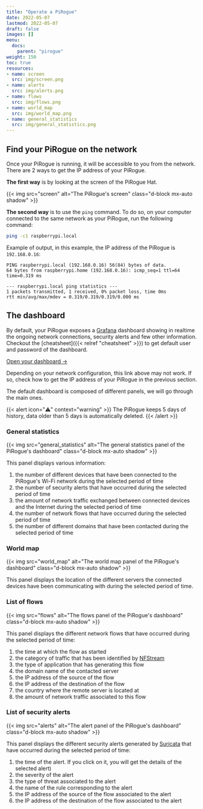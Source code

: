 ```yaml
---
title: "Operate a PiRogue"
date: 2022-05-07
lastmod: 2022-05-07
draft: false
images: []
menu:
  docs:
    parent: "pirogue"
weight: 150
toc: true
resources:
- name: screen
  src: img/screen.png
- name: alerts
  src: img/alerts.png
- name: flows
  src: img/flows.png
- name: world_map
  src: img/world_map.png
- name: general_statistics
  src: img/general_statistics.png
---
```


## Find your PiRogue on the network
Once your PiRogue is running, it will be accessible to you from the network. There are 2 ways to get the IP address of your PiRogue. 

**The first way** is by looking at the screen of the PiRogue Hat.

{{< img src="screen" alt="The PiRogue's screen" class="d-block mx-auto shadow" >}}

**The second way** is to use the `ping` command. To do so, on your computer connected to the same network as your PiRogue, run the following command:

```bash
ping -c1 raspberrypi.local
```

Example of output, in this example, the IP address of the PiRogue is `192.168.0.16`:
```text
PING raspberrypi.local (192.168.0.16) 56(84) bytes of data.
64 bytes from raspberrypi.home (192.168.0.16): icmp_seq=1 ttl=64 time=0.319 ms

--- raspberrypi.local ping statistics ---
1 packets transmitted, 1 received, 0% packet loss, time 0ms
rtt min/avg/max/mdev = 0.319/0.319/0.319/0.000 ms
```

## The dashboard
By default, your PiRogue exposes a [Grafana](https://grafana.com/docs/grafana/latest/basics/) dashboard showing in realtime the ongoing network connections, security alerts and few other information. Checkout the [cheatsheet]({{< relref "cheatsheet" >}}) to get default user and password of the dashboard. 

[Open your dashboard →](http://raspberrypi.local:3000) 

Depending on your network configuration, this link above may not work. If so, check how to get the IP address of your PiRogue in the previous section.

The default dashboard is composed of different panels, we will go through the main ones.

{{< alert icon="⚠️" context="warning" >}}
The PiRogue keeps 5 days of history, data older than 5 days is automatically deleted. 
{{< /alert >}}

### General statistics
{{< img src="general_statistics" alt="The general statistics panel of the PiRogue's dashboard" class="d-block mx-auto shadow" >}}

This panel displays various information:

1. the number of different devices that have been connected to the PiRogue's Wi-Fi network during the selected period of time
2. the number of security alerts that have occurred during the selected period of time
3. the amount of network traffic exchanged between connected devices and the Internet during the selected period of time
4. the number of network flows that have occurred during the selected period of time
5. the number of different domains that have been contacted during the selected period of time

### World map
{{< img src="world_map" alt="The world map panel of the PiRogue's dashboard" class="d-block mx-auto shadow" >}}

This panel displays the location of the different servers the connected devices have been communicating with during the selected period of time.

### List of flows
{{< img src="flows" alt="The flows panel of the PiRogue's dashboard" class="d-block mx-auto shadow" >}}

This panel displays the different network flows that have occurred during the selected period of time:

1. the time at which the flow as started
2. the category of traffic that has been identified by [NFStream](https://www.nfstream.org/)
3. the type of application that has generating this flow
4. the domain name of the contacted server
5. the IP address of the source of the flow
6. the IP address of the destination of the flow
7. the country where the remote server is located at
8. the amount of network traffic associated to this flow


### List of security alerts
{{< img src="alerts" alt="The alert panel of the PiRogue's dashboard" class="d-block mx-auto shadow" >}}

This panel displays the different security alerts generated by [Suricata](https://suricata.io/) that have occurred during the selected period of time:

1. the time of the alert. If you click on it, you will get the details of the selected alert)
2. the severity of the alert
3. the type of threat associated to the alert
4. the name of the rule corresponding to the alert
5. the IP address of the source of the flow associated to the alert
6. the IP address of the destination of the flow associated to the alert
